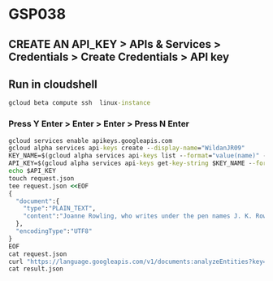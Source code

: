 # GSP038

## CREATE AN API_KEY > APIs & Services > Credentials > Create Credentials > API key

## Run in cloudshell

```cmd
gcloud beta compute ssh  linux-instance
```

### Press Y Enter > Enter > Enter > Press N Enter

```cmd
gcloud services enable apikeys.googleapis.com
gcloud alpha services api-keys create --display-name="WildanJR09"
KEY_NAME=$(gcloud alpha services api-keys list --format="value(name)" --filter "displayName=WildanJR09")
API_KEY=$(gcloud alpha services api-keys get-key-string $KEY_NAME --format="value(keyString)")
echo $API_KEY
touch request.json
tee request.json <<EOF
{
  "document":{
    "type":"PLAIN_TEXT",
    "content":"Joanne Rowling, who writes under the pen names J. K. Rowling and Robert Galbraith, is a British novelist and screenwriter who wrote the Harry Potter fantasy series."
  },
  "encodingType":"UTF8"
}
EOF
cat request.json
curl "https://language.googleapis.com/v1/documents:analyzeEntities?key=${API_KEY}" -s -X POST -H "Content-Type: application/json" --data-binary @request.json > result.json
cat result.json
```
